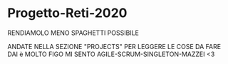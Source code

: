 # Progetto-Reti-2020


RENDIAMOLO MENO SPAGHETTI POSSIBILE

ANDATE NELLA SEZIONE "PROJECTS" PER LEGGERE LE COSE DA FARE DAI è MOLTO FIGO MI SENTO AGILE-SCRUM-SINGLETON-MAZZEI <3
